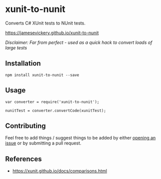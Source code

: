 # xunit-to-nunit

Converts C# XUnit tests to NUnit tests.

https://jamesevickery.github.io/xunit-to-nunit

_Disclaimer: Far from perfect - used as a quick hack to convert loads of large tests_

## Installation

    npm install xunit-to-nunit --save

## Usage

    var converter = require('xunit-to-nunit');

    nunitTest = converter.convertCode(xunitTest);

## Contributing

Feel free to add things / suggest things to be added by either [opening an issue](https://github.com/jamesevickery/xunit-to-nunit/issues) or by submitting a pull request.

## References

- https://xunit.github.io/docs/comparisons.html

